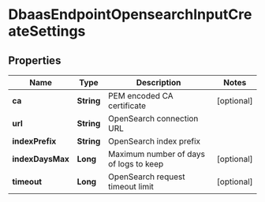 

# DbaasEndpointOpensearchInputCreateSettings


## Properties

| Name | Type | Description | Notes |
|------------ | ------------- | ------------- | -------------|
|**ca** | **String** | PEM encoded CA certificate |  [optional] |
|**url** | **String** | OpenSearch connection URL |  |
|**indexPrefix** | **String** | OpenSearch index prefix |  |
|**indexDaysMax** | **Long** | Maximum number of days of logs to keep |  [optional] |
|**timeout** | **Long** | OpenSearch request timeout limit |  [optional] |



